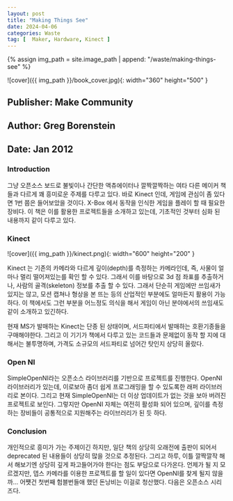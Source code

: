 ```yaml
---
layout: post
title: "Making Things See"
date: 2024-04-06
categories: Waste 
tag: [  Maker, Hardware, Kinect ]
---
```


{% assign img_path = site.image_path | append: "/waste/making-things-see" %}

![cover]({{ img_path }}/book_cover.jpg){: width="360" height="500" }

## Publisher: Make Community

## Author: Greg Borenstein

## Date: Jan 2012

### Introduction

그냥 오픈소스 보드로 불빛이나 간단한 액츄에이터나 깔짝깔짝하는 여타 다른 메이커 책들과 다르게 꽤 흥미로운 주제를 다루고 있다. 바로 Kinect 인데, 게임에 관심이 좀 있다면 1번 쯤은 들어보았을 것이다. X-Box 에서 동작을 인식한 게임을 플레이 할 때 필요한 장비다. 이 책은 이를 활용한 프로젝트들을 소개하고 있는데, 기초적인 것부터 심화 된 내용까지 같이 다루고 있다.

### Kinect

![cover]({{ img_path }}/kinect.png){: width="600" height="200" }

Kinect 는 기존의 카메라와 다르게 깊이(depth)를 측정하는 카메라인데, 즉, 사물이 얼마나 멀리 떨어져있는를 확인 할 수 있다. 그래서 이를 바탕으로 3d 점 좌표를 추출하거나, 사람의 골격(skeleton) 정보를 추출 할 수 있다. 그래서 단순히 게임에만 쓰임새가 있지는 않고, 모션 캡쳐나 형상을 본 뜨는 등의 산업적인 부분에도 얼마든지 활용이 가능하다. 이 책에서도 그런 부분을 어느정도 의식을 해서 게임이 아닌 분야에서의 쓰임새도 같이 소개하고 있긴하다.

현재 MS가 발매하는 Kinect는 단종 된 상태이며, 서드파티에서 발매하는 호환기종들을 구매해야한다. 그리고 이 기기가 책에서 다루고 있는 코드들과 문제없이 동작 할 지에 대해서는 불투명하며, 가격도 소규모의 서드파티로 넘어간 탓인지 상당히 올랐다.

### Open NI

SimpleOpenNI라는 오픈소스 라이브러리를 기반으로 프로젝트를 진행한다. OpenNI 라이브러리가 있는데, 이로보아 좀더 쉽게 프로그래밍을 할 수 있도록한 래퍼 라이브러리로 본이다. 그리고 현재  SimpleOpenNI는 더 이상 업데이트가 없는 것을 보아 버려진 프로젝트로 보인다. 그렇지만 OpenNI 자체는 여전히 활성화 되어 있으며, 깊이를 측정하는 장비들이 공통적으로 지원해주는 라이브러리가 된 듯 하다.

### Conclusion

개인적으로 흥미가 가는 주제이긴 하지만, 일단 책의 상당히 오래전에 출판이 되어서 deprecated 된 내용들이 상당히 많을 것으로 추정된다. 그리고 하루, 이틀 깔짝깔작 해서 해보기엔 상당히 깊게 파고들어가야 한다는 점도 부담으로 다가온다. 언제가 될 지 모르겠지만, 뎁스 카메라를 이용한 프로젝트를 할 일이 있다면 OpenNI를 찾게 될지 않을까... 어쩃건 첫번째 험블번들애 했던 돈낭비는 이걸로 청산했다. 다음은 오픈소스 시리즈다.